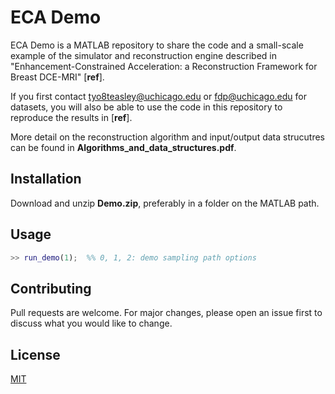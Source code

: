 # ECA Demo

ECA Demo is a MATLAB repository to share the code and a small-scale example of the simulator and reconstruction engine described in "Enhancement-Constrained Acceleration: a Reconstruction Framework for Breast DCE-MRI" [**ref**].

If you first contact <tyo8teasley@uchicago.edu> or <fdp@uchicago.edu> for datasets, you will also be able to use the code in this repository to reproduce the results in [**ref**].

More detail on the reconstruction algorithm and input/output data strucutres can be found in **Algorithms_and_data_structures.pdf**.

## Installation

Download and unzip **Demo.zip**, preferably in a folder on the MATLAB path.

## Usage

```matlab
>> run_demo(1);  %% 0, 1, 2: demo sampling path options
```

## Contributing
Pull requests are welcome. For major changes, please open an issue first to discuss what you would like to change.

## License
[MIT](https://choosealicense.com/licenses/mit/)
